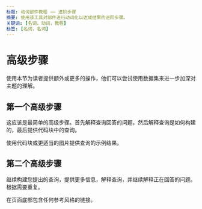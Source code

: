 ```yaml
---
标题: 动词部件教程 —— 进阶步骤
摘要: 使用该工具对部件进行动词化以达成结果的进阶步骤。
关键词: [名词，动词，教程]
标签: [名词，名词]
---
```


<!-- markdown-link-check-disable -->

# 高级步骤

使用本节为读者提供额外或更多的操作，他们可以尝试使用数据集来进一步加深对主题的理解。

## 第一个高级步骤

这应该是最简单的高级步骤。首先解释查询回答的问题，然后解释查询是如何构建的，最后提供代码块中的查询。

使用代码块或更适当的图片提供查询的示例结果。

## 第二个高级步骤

继续构建您提出的查询，提供更多信息，解释查询，并继续解释正在回答的问题。根据需要重复。

在页面底部包含任何参考风格的链接。


